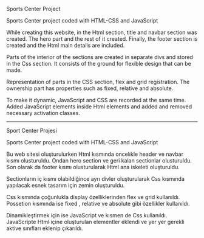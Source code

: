 Sports Center Project

Sports Center project coded with HTML-CSS and JavaScript

While creating this website, in the Html section, title and
navbar section was created. The hero part and the rest of it
created. Finally, the footer section is created and the Html main details are included.

Parts of the interior of the sections are created in separate divs and stored in the Css section.
It consists of the ground for flexible design that can be made.

Representation of parts in the CSS section, flex and grid registration.
The ownership part has properties such as fixed, relative and absolute.

To make it dynamic, JavaScript and CSS are recorded at the same time.
Added JavaScript elements inside Html elements and added and removed necessary activation classes.


***************************************************************

Sport Center Projesi

Sports Center project coded with HTML-CSS and JavaScript

Bu web sitesi oluşturulurken Html kısmında oncelıkle header ve
navbar kısmı olusturuldu. Ondan hero section ve geri kalan sectionlar
olusturuldu. Son olarak da footer kısmı olusturularak Html ana iskeleti oluşturuldu.

Sectionların iç kısmı olabildiğince  ayrı divler oluşturularak Css kısmında 
yapılacak esnek tasarım için zemin oluşturuldu.

Css kısmında çoğunlukla display özelliklerinden flex ve grid kullanıldı. 
Possetion kısmında ise fixed  , relative ve absolute gibi özellikler kullanıldı.

Dinamikleştirmek için ise JavaScript ve kısmen de Css kullanıldı.
JavaScripte Html içine oluşturulan elementler eklendi ve yer yer gerekli aktive sınıfları eklenip çıkarıldı.


